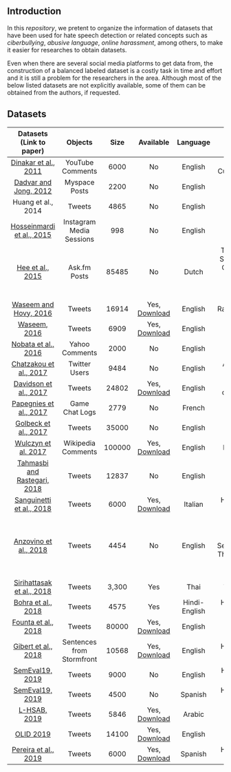 ## Introduction
In this *repository*, we pretent to organize the information of datasets that have been used for hate speech detection or related concepts such as *ciberbullying*, *abusive language*, *online harassment*, among others, to make it easier for researches to obtain datasets.

Even when there are several social media platforms to get data from, the construction of a balanced labeled dataset is a costly task in time and effort and it is still a problem for the researchers in the area. Although most of the below listed datasets are not explicitly available, some of them can be obtained from the authors, if requested. 


## Datasets
|           Datasets                    (Link to paper)          |          Objects          |             Size             |                                                   Available                                                    |   Language    |                                                 Labels                                                 |
| :--------------------------: | :-----------------------: | :--------------------------: | :------------------------------------------------------------------------------------------------------------: | :-----------: | :----------------------------------------------------------------------------------------------------: |
|     [Dinakar et al., 2011](https://ie.technion.ac.il/~roiri/papers/3841-16937-1-PB.pdf)     |     YouTube Comments      |             6000             |                                                       No                                                       |    English    |                                 Sexuality, Race, Culture, Intelligence                                  |
|    [Dadvar and Jong, 2012](https://ris.utwente.nl/ws/portalfiles/portal/5512243/DIR12_reviewed04.pdf)     |       Myspace Posts       |             2200             |                                                       No                                                       |    English    |                                         Bullying, Non Bullying                                         |
|      Huang et al., 2014      |          Tweets           |             4865             |                                                       No                                                       |    English    |                                         Bullying, Non Bullying                                         |
|  [Hosseinmardi et al., 2015](https://www.cs.colorado.edu/~rhan/Papers/socinfo2015_labeled.pdf)   | Instagram Media Sessions  |             998              |                                                       No                                                       |    English    |                                         bullying, Non bullying                                         |
|       [Hee et al., 2015](https://www.aclweb.org/anthology/R15-1086.pdf)       |       Ask.fm Posts        |            85485             |                                                       No                                                       |     Dutch     |       Threat-Blackmail, Sexual-talk, Insult, Curse-Exclusion, Defense, Defamation-Encouragement        |
|    [Waseem and Hovy, 2016](https://www.aclweb.org/anthology/N16-2013.pdf)     |          Tweets           |            16914             |                             Yes, [Download](https://github.com/zeerakw/hatespeech)                             |    English    |                                         Racist, Sexist, Either                                          |
|         [Waseem, 2016](https://www.aclweb.org/anthology/W16-5618.pdf)         |          Tweets           |             6909             |                             Yes, [Download](https://github.com/zeerakw/hatespeech)                             |    English    |                                      Racist, Sexist, Either,Both                                       |
|     [Nobata et al., 2016](http://www.yichang-cs.com/yahoo/WWW16_Abusivedetection.pdf)      |      Yahoo Comments       |             2000             |                                                       No                                                       |    English    |                                             Abusive, Clean                                             |
|    [Chatzakou et al., 2017](https://arxiv.org/abs/1702.06877)    |       Twitter Users       |             9484             |                                                       No                                                       |    English    |                                       Aggressor, Bully, Spammer                                        |
|    [Davidson et al., 2017](https://arxiv.org/pdf/1703.04009.pdf)     |          Tweets           |            24802            | Yes, [Download](https://github.com/t-davidson/hate-speech-and-offensive-language/blob/master/data/labeled_data.csv) |    English    |                                    hate\_speech, offensive, neither                                    |
|    [Papegnies et al., 2017](https://arxiv.org/abs/1708.01060)    |      Game Chat Logs       |             2779             |                                                       No                                                       |    French     |                                          Abusive, Non Abusive                                          |
|     [Golbeck et al., 2017](http://www.cs.umd.edu/~golbeck/papers/trolling.pdf)     |          Tweets           |            35000             |                                                       No                                                       |    English    |                                       Harassing, Non Harassing                                        |
|      [Wulczyn et al. 2017](http://papers.www2017.com.au.s3-website-ap-southeast-2.amazonaws.com/proceedings/p1391.pd)   |     Wikipedia Comments     |             100000             |                                                       Yes, [Download](figshare.com/articles/Wikipedia_Detox_Data/4054689t)                                                        |    English    |                                 Personal Attacks
| [Tahmasbi and Rastegari, 2018](https://dl.acm.org/doi/10.1145/3290838) |          Tweets           |            12837            |                                                       No                                                       |    English    |                                         Bullying, Non Bullying                                         |
|   [Sanguinetti et al., 2018](https://www.aclweb.org/anthology/L18-1443.pdf)   |          Tweets           |             6000             |                            Yes, [Download](https://github.com/msang/hate-speech-corpus)                            |    Italian    |                                     Hate Speech, Non Hate Speech                                     |
|    [Anzovino et al., 2018](https://link.springer.com/chapter/10.1007/978-3-319-91947-8_6)     |          Tweets           |             4454             |                                                       No                                                       |    English    | Discredit, Stereotype, Objectification, Sexual_Harassment, Threats of Violence, Dominance, Dearailingy |
|     [Sirihattasak et al., 2018](https://biblio.ugent.be/publication/8562716/file/8562719.pdf)     |          Tweets           |            3,300             |                                                      Yes                                                       |     Thai      |                                            Toxic, Non Toxic                                            |
|      [Bohra et al., 2018](https://www.aclweb.org/anthology/W18-1105/)      |          Tweets           |             4575             |                                                      Yes                                                       | Hindi-English |                                     Hate Speech, Non Hate Speech                                      |
|     [Founta et al., 2018](https://datalab.csd.auth.gr/wp-content/uploads/publications/17909-77948-1-PB.pdf)      |          Tweets           |            80000             |          Yes, [Download](https://dataverse.mpi-sws.org/dataset.xhtml?persistentId=doi:10.5072/FK2/ZDTEMN)          |    English    |                                      Hate Speech, Offensive, None                                      |
|     [Gibert et al., 2018](https://www.aclweb.org/anthology/W18-5102.pdf)      | Sentences from Stormfront |            10568             |                       Yes, [Download](https://github.com/aitor-garcia-p/hate-speech-dataset)                       |    English    |                                      Hate Speech, Non Hate Speech                                      |
|       [SemEval19, 2019](https://www.aclweb.org/anthology/S19-2007.pdf)        |          Tweets           |             9000             |                                                       No                                                       |    English    |                                      Hate speech, Non Hate Speech                                      |
|       [SemEval19, 2019](https://www.aclweb.org/anthology/S19-2007.pdf)        |          Tweets           |             4500        |              No              |          Spanish          | Hate Speech, Non Hate Speech |
|     [L-HSAB, 2019](https://www.aclweb.org/anthology/W19-3512/)     |     Tweets     |             5846             |                                                       Yes, [Download](https://github.com/Hala-Mulki/L-HSAB-First-Arabic-Levantine-HateSpeech-Dataset)                                                        |    Arabic    |                                 Normal, Abuse, Hate Speech
|      [OLID 2019](https://www.aclweb.org/anthology/N19-1144.pdf)    |     Tweets     |             14100             |                                                       Yes, [Download](https://competitions.codalab.org/competitions/20011#participate)                                                        |    English    |                                 Offensive, Non Offensive
|      [Pereira et al., 2019](https://www.mdpi.com/1424-8220/19/21/4654)    |     Tweets     |             6000             |                                                       Yes, [Download](https://zenodo.org/record/2592149#.XmuNJahKg2w)                                                        |    Spanish    |      Hate Speech, Non Hate Speech  


<!-- 
## References
1. [Maria Anzovino, Elisabetta Fersini, and Paolo Rosso. “Automatic Identification and Classification of Misogynistic Language on Twitter.” In:International Conference on Applications of Natural Language to Information Systems. Springer.2018, pp. 57–64.](https://link.springer.com/chapter/10.1007/978-3-319-91947-8_6)
2. [Valerio Basile, Cristina Bosco, Viviana Patti, Manuela Sanguinetti, Elisabetta Fersini, Debora Nozza, Francisco Rangel,and Paolo Rosso. SemEval-2019 Task 5: Multilingual Detection of Hate Speech Against Immigrants and Women in Twitter.](https://www.aclweb.org/anthology/S19-2007.pdf)
3. [Aditya Bohra, Deepanshu Vijay, Vinay Singh, Syed SarfarazAkhtar, and Manish Shrivastava. “A Dataset of Hindi-English Code-Mixed Social Media Text for Hate Speech Detection.” In:Proceedings of the Second Workshop on Computational Modeling of People’s Opinions, Personality, and Emotions in Social Media. 2018, pp. 36–41.](https://www.aclweb.org/anthology/W18-1105/)
4. [Despoina Chatzakou, Nicolas Kourtellis, Jeremy Blackburn,Emiliano De Cristofaro, Gianluca Stringhini, and AthenaVakali. “Mean Birds: Detecting Aggression and Bullying onTwitter.” In:Proceedings of the 2017 ACM on Web Science Conference, WebSci 2017, Troy, NY, USA, June 25 - 28, 2017.2017, pp. 13–22.](https://arxiv.org/abs/1702.06877)
5. [Maral Dadvar, de FMG Jong, Roeland Ordelman, and Dolf Tri-eschnigg. “Improved cyberbullying detection using gender information.” In:Proceedings of the Twelfth Dutch-Belgian Information Retrieval Workshop (DIR 2012). University of Ghent.2012.](https://ris.utwente.nl/ws/portalfiles/portal/5512243/DIR12_reviewed04.pdf)
6. Maral Dadvar and Franciska de Jong. “Cyberbullying detection: a step toward a safer internet yard.” In:Proceedingsof the 21st World Wide Web Conference, WWW 2012, Lyon,France, April 16-20, 2012 (Companion Volume). 2012, pp. 121–126.
7. [Thomas Davidson, Dana Warmsley, Michael W. Macy, andIngmar Weber. “Automated Hate Speech Detection and theProblem of Offensive Language.” In:Proceedings of the Eleventh International Conference on Web and Social Media, ICWSM2017, Montréal, Québec, Canada, May 15-18, 2017.AAAI Press,2017, pp. 512–515.](https://arxiv.org/pdf/1703.04009.pdf)
8. [Karthik Dinakar, Roi Reichart, and Henry Lieberman. “Modeling the Detection of Textual Cyberbullying.” In:The Social Mobile Web, Papers from the 2011 ICWSM Workshop,Barcelona, Catalonia, Spain, July 21, 2011. 2011.](https://ie.technion.ac.il/~roiri/papers/3841-16937-1-PB.pdf)
9. [Antigoni-Maria Founta, Constantinos Djouvas, DespoinaChatzakou,  Ilias  Leontiadis,  Jeremy  Blackburn,  Gianluca Stringhini, Athena Vakali, Michael Sirivianos, and Nicolas Kourtellis. “Large Scale Crowdsourcing and Characterization of Twitter Abusive Behavior.” In:Proceedings of the Twelfth International Conference on Web and Social Media, ICWSM 2018,Stanford, California, USA, June 25-28, 2018. 2018, pp. 491–500.](https://datalab.csd.auth.gr/wp-content/uploads/publications/17909-77948-1-PB.pdf)
10. [Ona de Gibert, Naiara Perez, Aitor García-Pablos, Montse Cuadros. Hate Speech Dataset from a White Supremacy Forum” Proceedings of the Second Workshop on Abusive Language Online (ALW2), pages 11–20 Brussels, Belgium, October 31, 2018](https://www.aclweb.org/anthology/W18-5102.pdf)
11. [Jennifer Golbeck, Zahra Ashktorab, Rashad O Banjo, Alexandra Berlinger, Siddharth Bhagwan, Cody Buntain, Paul Cheaka-los, Alicia A Geller, Quint Gergory, Rajesh Kumar Gnanasekaran et al. “A large labeled corpus for online harassment research.” In:Proceedings of the 2017 ACM on Web Science Conference.ACM. 2017, pp. 229–233.](http://www.cs.umd.edu/~golbeck/papers/trolling.pdf)
12. [Cynthia Van Hee, Els Lefever, Ben Verhoeven, Julie Mennes, Bart Desmet, Guy De Pauw, Walter Daelemans, and Véronique Hoste. “Detection and Fine-Grained Classification of Cyberbullying Events.” In:Recent Advances in Natural Language Processing, RANLP 2015, 7-9 September, 2015, Hissar, Bulgaria.2015, pp. 672–680](https://www.aclweb.org/anthology/R15-1086.pdf)
13. [Homa Hosseinmardi, Sabrina Arredondo Mattson, Rahat IbnRafiq, Richard Han, Qin Lv, and Shivakant Mishra. “Analyzing labeled cyberbullying incidents on the Instagram social network.” In:International Conference on Social Informatics.Springer. 2015, pp. 49–66](https://www.cs.colorado.edu/~rhan/Papers/socinfo2015_labeled.pdf)
14. [Sugan Sirihattasak, Mamoru Komachi, Hiroshi Ishikawa. "Annotation and Classification of Toxicity for Thai Twitter" In:TA-COS2018–2nd Workshop on Text Analytics for Cybersecurity and Online Safety, collocated with LREC 2018, 11th edition of the Language Resources and Evaluation Conference. European Language Resources Association (ELRA). 2018.](https://biblio.ugent.be/publication/8562716/file/8562719.pdf)
15. [Hala Mulki, Hatem Haddad, Chedi Bechikh Ali, and Halima Alshabani. L-hsab: A levantine twitter dataset for hate speech and abusive language.  In Proceedings of the Third Workshop on Abusive Language Online, pp. 111–118, 2019.](https://www.aclweb.org/anthology/W19-3512.pdf)
16. [Chikashi Nobata, Joel Tetreault, Achint Thomas , Yashar Mehdad, Yi Chang. "Abusive Language Detection in Online User Content"  International World Wide Web Conference Committee (IW3C2), WWW 2016](http://www.yichang-cs.com/yahoo/WWW16_Abusivedetection.pdf)
17. [Etienne Papegnies, Vincent Labatut, Richard Dufour, andGeorges Linares. “Graph-based Features for Automatic Online Abuse Detection.” In:International Conference on Statistical Language and Speech Processing. Springer. 2017, pp. 70–81.](https://arxiv.org/abs/1708.01060)
18. [Manuela Sanguinetti, Fabio Poletto, Cristina Bosco, VivianaPatti, and Marco Stranisci. “An Italian Twitter Corpus of Hate Speech against Immigrants.” In:Proceedings of the 11th Conference on Language Resources and Evaluation (LREC2018),May 2018, Miyazaki, Japan. 2018, pp. 2798–2895.](https://www.aclweb.org/anthology/L18-1443.pdf)
19. [Nargess Tahmasbi and Elham Rastegari. “A Socio-contextual Approach in Automated Detection of Cyberbullying.” In:Proceedings of the 51st Hawaii International Conference on System Sciences. 2018.](https://dl.acm.org/doi/10.1145/3290838)
20. [Zeerak Waseem. “Are you a racist or am i seeing things? annotator influence on hate speech detection on twitter.” In:Proceedings of the first workshop on NLP and computationalsocial science. 2016, pp. 138–142.](https://www.aclweb.org/anthology/W16-5618.pdf)
21. [Zeerak Waseem and Dirk Hovy. “Hateful Symbols or Hateful People? Predictive Features for Hate Speech Detection on Twitter.” In:Proceedings of the Student Research Workshop, SRW@HLT-NAACL 2016, The 2016 Conference of the North merican Chapter of the Association for Computational Lin-guistics: Human Language Technologies, San Diego California,USA, June 12-17, 2016. 2016, pp. 88–93.](https://www.aclweb.org/anthology/N16-2013.pdf)
22. [Ellery Wulczyn, Nithum Thain, and Lucas Dixon. "Ex machina:  Personal attacks seen at scale." In Proceedings of the 26th International Conference on World Wide Web, pp. 1391–1399. International World Wide Web Conferences Steering Committee, 2017.](http://papers.www2017.com.au.s3-website-ap-southeast-2.amazonaws.com/proceedings/p1391.pdf)
23. [Marcos Zampieri, Shervin Malmasi, Preslav Nakov, Sara Rosenthal, Noura Farra, and Ritesh Kumar. “Predicting the Type and Target of Offensive Posts in Social Media.” In:Pro-ceedings of NAACL. 2019](https://www.aclweb.org/anthology/N19-1144.pdf)
24. [Juan Carlos Pereira-Kohatsu, Lara Quijano Sánchez, Federico Liberatore, and Miguel Camacho-Collados. “Detecting and Monitoring Hate Speech in Twitter.” In:Sensors19.21 (2019),p. 4654.](https://www.mdpi.com/1424-8220/19/21/4654)
